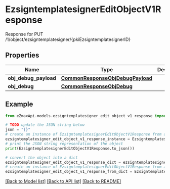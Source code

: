 # EzsigntemplatesignerEditObjectV1Response

Response for PUT /1/object/ezsigntemplatesigner/{pkiEzsigntemplatesignerID}

## Properties

Name | Type | Description | Notes
------------ | ------------- | ------------- | -------------
**obj_debug_payload** | [**CommonResponseObjDebugPayload**](CommonResponseObjDebugPayload.md) |  | 
**obj_debug** | [**CommonResponseObjDebug**](CommonResponseObjDebug.md) |  | [optional] 

## Example

```python
from eZmaxApi.models.ezsigntemplatesigner_edit_object_v1_response import EzsigntemplatesignerEditObjectV1Response

# TODO update the JSON string below
json = "{}"
# create an instance of EzsigntemplatesignerEditObjectV1Response from a JSON string
ezsigntemplatesigner_edit_object_v1_response_instance = EzsigntemplatesignerEditObjectV1Response.from_json(json)
# print the JSON string representation of the object
print(EzsigntemplatesignerEditObjectV1Response.to_json())

# convert the object into a dict
ezsigntemplatesigner_edit_object_v1_response_dict = ezsigntemplatesigner_edit_object_v1_response_instance.to_dict()
# create an instance of EzsigntemplatesignerEditObjectV1Response from a dict
ezsigntemplatesigner_edit_object_v1_response_from_dict = EzsigntemplatesignerEditObjectV1Response.from_dict(ezsigntemplatesigner_edit_object_v1_response_dict)
```
[[Back to Model list]](../README.md#documentation-for-models) [[Back to API list]](../README.md#documentation-for-api-endpoints) [[Back to README]](../README.md)



